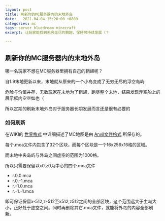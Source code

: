 ```yaml
---
layout: post
title: 刷新你的MC服务器内的末地外岛
date:   2021-04-04 15:20:00 +0800
categories: mc
tags: server bluedream minecraft
excerpt: 让玩家能找到无穷无尽的鞘翅，保持可持续发展（？

---
```


## 刷新你的MC服务器内的末地外岛

哪一名玩家不想在MC服务器里拥有自己的鞘翅呢？

自1.9末地更新以来，末地就从原来的一个小岛变成了无穷无尽的浮空岛屿

危险与价值并存，无数玩家在末地为了鞘翅，跑尽整个末地，结果发现浮空船上的展示框内空空如也（

所以定期的刷新末地外岛对于服务器长期发展而言还是很有必要的

### 如何刷新

在WIKI的 [世界格式](https://minecraft.fandom.com/zh/wiki/%E4%B8%96%E7%95%8C%E6%A0%BC%E5%BC%8F) 中详细描述了MC地图是由 [Anvil文件格式](https://minecraft.fandom.com/zh/wiki/Anvil%E6%96%87%E4%BB%B6%E6%A0%BC%E5%BC%8F) 所保存的。

每个.mca文件内包含了32个区块，而每个区块是一个16x256x16格的区域。

而末地中央岛屿与外岛之间虚空的范围为1000格。

所以只需要保留以x0,z0为中心的四个.mca文件

- r.0.0.mca
- r.0.-1.mca
- r.-1.0.mca
- r.-1.-1.mca

即可保证保留x-512,z-512至x512,z512之间的全部区块，这个范围远大于主岛大小，正好处于虚空之间。同时再删除其它.mca文件，就能将外岛的内容全部刷新。
